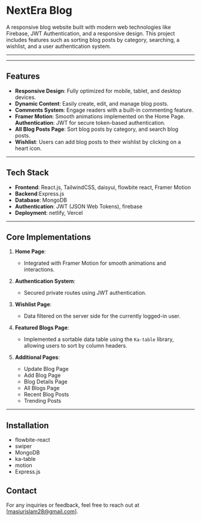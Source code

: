 # NextEra Blog

A responsive blog website built with modern web technologies like Firebase, JWT Authentication, and a responsive design. This project includes features such as sorting blog posts by category, searching, a wishlist, and a user authentication system.

---

---
## Features

- **Responsive Design**: Fully optimized for mobile, tablet, and desktop devices.
- **Dynamic Content**: Easily create, edit, and manage blog posts.
- **Comments System**: Engage readers with a built-in commenting feature.
- **Framer Motion**: Smooth animations implemented on the Home Page.
  **Authentication**: JWT for secure token-based authentication.
- **All Blog Posts Page**: Sort blog posts by category, and search blog posts.
- **Wishlist**: Users can add blog posts to their wishlist by clicking on a heart icon.

---

## Tech Stack

- **Frontend**: React.js, TailwindCSS, daisyui, flowbite react, Framer Motion
- **Backend**:Express.js
- **Database**: MongoDB
- **Authentication**: JWT (JSON Web Tokens), firebase
- **Deployment**: netlify, Vercel

---

## Core Implementations

1. **Home Page**:

   - Integrated with Framer Motion for smooth animations and interactions.

2. **Authentication System**:

   - Secured private routes using JWT authentication.

3. **Wishlist Page**:

   - Data filtered on the server side for the currently logged-in user.

4. **Featured Blogs Page**:

   - Implemented a sortable data table using the `Ka-table` library, allowing users to sort by column headers.

5. **Additional Pages**:
   - Update Blog Page
   - Add Blog Page
   - Blog Details Page
   - All Blogs Page
   - Recent Blog Posts
   - Trending Posts

---

## Installation

- flowbite-react
- swiper
- MongoDB
- ka-table
- motion
- Express.js

## Contact

For any inquiries or feedback, feel free to reach out at [masiurislam28@gmail.com].
